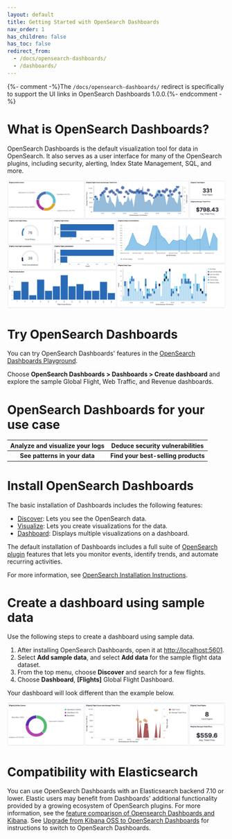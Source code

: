 ```yaml
---
layout: default
title: Getting Started with OpenSearch Dashboards
nav_order: 1
has_children: false
has_toc: false
redirect_from:
  - /docs/opensearch-dashboards/
  - /dashboards/
---
```


{%- comment -%}The `/docs/opensearch-dashboards/` redirect is specifically to support the UI links in OpenSearch Dashboards 1.0.0.{%- endcomment -%}

# What is OpenSearch Dashboards?

OpenSearch Dashboards is the default visualization tool for data in OpenSearch. It also serves as a user interface for many of the OpenSearch plugins, including security, alerting, Index State Management, SQL, and more.

![Sample dashboards](../images/dashboards-example.png)

# Try OpenSearch Dashboards
You can try OpenSearch Dashboards' features in the [OpenSearch Dashboards Playground](https://playground.opensearch.org/app/home).

Choose **OpenSearch Dashboards > Dashboards > Create dashboard** and explore the sample Global Flight, Web Traffic, and Revenue dashboards.

# OpenSearch Dashboards for your use case

|       Analyze and visualize your logs |   Deduce security vulnerabilities   |
|:-----------------------------:|:-----------------------------------:|
| **See patterns in your data** | **Find your best-selling products** |

# Install OpenSearch Dashboards

The basic installation of Dashboards includes the following features:
- [Discover](https://github.com/opensearch-project/documentation-website/issues/991): Lets you see the OpenSearch data.
- [Visualize](https://github.com/opensearch-project/documentation-website/issues/992): Lets you create visualizations for the data.
- [Dashboard](https://github.com/opensearch-project/documentation-website/issues/941): Displays multiple visualizations on a dashboard.

The default installation of Dashboards includes a full suite of [OpenSearch plugin](https://opensearch.org/docs/latest/dashboards/install/plugins/) features that lets you monitor events, identify trends, and automate recurring activities.

For more information, see [OpenSearch Installation Instructions](https://opensearch.org/docs/latest/opensearch/install/index/).

# Create a dashboard using sample data

Use the following steps to create a dashboard using sample data. 

1. After installing OpenSearch Dashboards, open it at [http://localhost:5601](http://localhost:5601/app/home#/).
2. Select **Add sample data**, and select **Add data** for the sample  flight data dataset. 
3. From the top menu, choose **Discover** and search for a few flights.
4. Choose **Dashboard**, **[Flights]** Global Flight Dashboard.

Your dashboard will look different than the example below.

![Sample dashboard using flight sample data](../images/flight-dashboards.png)

# Compatibility with Elasticsearch
You can use OpenSearch Dashboards with an Elasticsearch backend 7.10 or lower. Elastic users may benefit from Dashboards' additional functionality provided by a growing ecosystem of OpenSearch plugins. For more information, see the [feature comparison of Opensearch Dashboards and Kibana](_{{site.url}}{{site.baseurl}}_). See [Upgrade from Kibana OSS to OpenSearch Dashboards](https://opensearch.org/docs/latest/upgrade-to/dashboards-upgrade-to/) for instructions to switch to OpenSearch Dashboards.